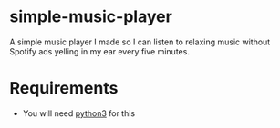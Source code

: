 # simple-music-player
A simple music player I made so I can listen to relaxing music without Spotify ads yelling in my ear every five minutes.

# Requirements
- You will need [python3](https://www.python.org/) for this
